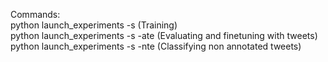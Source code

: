 ﻿Commands:  
    python launch_experiments -s (Training)  
    python launch_experiments -s -ate (Evaluating and finetuning with tweets)  
    python launch_experiments -s -nte (Classifying non annotated tweets)  

